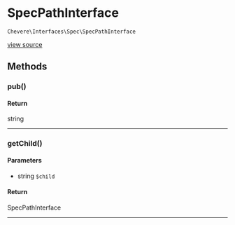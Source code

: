 # SpecPathInterface

`Chevere\Interfaces\Spec\SpecPathInterface`

[view source](https://github.com/chevere/chevere/blob/master//home/rodolfo/git/chevere/chevere/interfaces/Spec/SpecPathInterface.php)

## Methods

### pub()

#### Return

string

---

### getChild()

#### Parameters

- string `$child`

#### Return

SpecPathInterface

---

